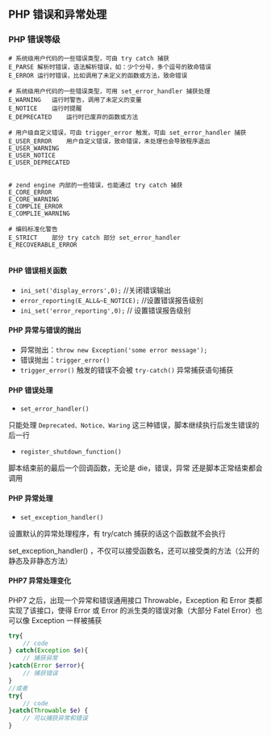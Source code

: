 ## PHP 错误和异常处理

### PHP 错误等级

```
# 系统级用户代码的一些错误类型，可由 try catch 捕获
E_PARSE 解析时错误，语法解析错误，如：少个分号，多个逗号的致命错误
E_ERROR 运行时错误，比如调用了未定义的函数或方法，致命错误

# 系统级用户代码的一些错误类型，可用 set_error_handler 捕获处理
E_WARNING	运行时警告，调用了未定义的变量
E_NOTICE	运行时提醒
E_DEPRECATED	运行时已废弃的函数或方法

# 用户级自定义错误，可由 trigger_error 触发，可由 set_error_handler 捕获
E_USER_ERROR	用户自定义错误，致命错误，未处理也会导致程序退出
E_USER_WARNING	
E_USER_NOTICE
E_USER_DEPRECATED


# zend engine 内部的一些错误，也能通过 try catch 捕获
E_CORE_ERROR
E_CORE_WARNING
E_COMPLIE_ERROR
E_COMPLIE_WARNING

# 编码标准化警告
E_STRICT	部分 try catch 部分 set_error_handler
E_RECOVERABLE_ERROR


```



#### PHP 错误相关函数

- `ini_set('display_errors',0);`	//关闭错误输出
- `error_reporting(E_ALL&~E_NOTICE);` //设置错误报告级别
- `ini_set('error_reporting',0);` // 设置错误报告级别

#### PHP 异常与错误的抛出

- 异常抛出：`throw new Exception('some error message');`
- 错误抛出：`trigger_error()`
- `trigger_error()` 触发的错误不会被 `try-catch()` 异常捕获语句捕获

#### PHP 错误处理

- `set_error_handler()`

只能处理 `Deprecated、Notice、Waring` 这三种错误，脚本继续执行后发生错误的后一行

- `register_shutdown_function()`

脚本结束前的最后一个回调函数，无论是 die，错误，异常 还是脚本正常结束都会调用

#### PHP 异常处理

- `set_exception_handler()`

设置默认的异常处理程序，有 try/catch 捕获的话这个函数就不会执行

set_exception_handler() ，不仅可以接受函数名，还可以接受类的方法（公开的静态及非静态方法）

#### PHP7 异常处理变化

PHP7 之后，出现一个异常和错误通用接口 Throwable，Exception 和 Error 类都实现了该接口，使得 Error 或 Error 的派生类的错误对象（大部分 Fatel Error）也可以像 Exception 一样被捕获

```php
try{
    // code
} catch(Exception $e){
    // 捕获异常
}catch(Error $error){
    // 捕获错误
}
//或者
try{
    // code
}catch(Throwable $e) {
    // 可以捕获异常和错误
}
```

